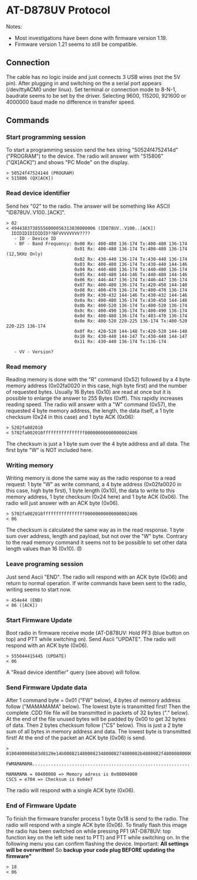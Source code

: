 # AT-D878UV Protocol

Notes: 
- Most investigations have been done with firmware version 1.19.
- Firmware version 1.21 seems to still be compatible.

## Connection
The cable has no logic inside and just connects 3 USB wires (not the 5V pin). After plugging in and switching on the a serial port appears (/dev/ttyACM0 under linux).
Set terminal or connection mode to 8-N-1, baudrate seems to be set by the driver. Selecting 9600, 115200, 921600 or 4000000 baud made no difference in transfer speed.

## Commands

### Start programming session

To start a programming session send the hex string "50524f4752414d" ("PROGRAM") to the device. The radio will answer with "515806" ("QX[ACK]") and shows "PC Mode" on the display.

```
> 50524f4752414d (PROGRAM)
< 515806 (QX[ACK])
```

### Read device identifier

Send hex "02" to the radio. The answer will be something like ASCII "ID878UV..V100..[ACK]".
```
> 02
< 49443837385556000056313030000006 (ID878UV..V100..[ACK])
  IDIDIDIDIDIDID??BFVVVVVVVV???? 
   - ID - Device ID
   - BF - Band Frequency: 0x00 Rx: 400-480 136-174 Tx:400-480 136-174
                          0x01 Rx: 400-480 136-174 Tx:400-480 136-174 (12,5KHz Only)
                          0x02 Rx: 430-440 136-174 Tx:430-440 136-174
                          0x03 Rx: 400-480 136-174 Tx:430-440 144-146
                          0x04 Rx: 440-480 136-174 Tx:440-480 136-174
                          0x05 Rx: 440-480 144-146 Tx:440-480 144-146
                          0x06 Rx: 446-447 136-174 Tx:446-447 136-174
                          0x07 Rx: 400-480 136-174 Tx:420-450 144-148
                          0x08 Rx: 400-470 136-174 Tx:400-470 136-174
                          0x09 Rx: 430-432 144-146 Tx:430-432 144-146
                          0x0a Rx: 400-480 136-174 Tx:430-450 144-148
                          0x0b Rx: 400-520 136-174 Tx:400-520 136-174
                          0x0c Rx: 400-490 136-174 Tx:400-490 136-174
                          0x0d Rx: 400-480 136-174 Tx:403-470 136-174
                          0x0e Rx: 400-520 220-225 136-174 Tx:400-520 220-225 136-174
                          0x0f Rx: 420-520 144-148 Tx:420-520 144-148
                          0x10 Rx: 430-440 144-147 Tx:430-440 144-147
                          0x11 Rx: 430-440 136-174 Tx:136-174
   
   - VV - Version?
```

### Read memory

Reading memory is done with the "R" command (0x52) followed by a 4 byte memory address (0x02fa0020 in this case, high byte first) and the number of requested bytes. Usually 16 Bytes (0x10) are read at once but it is possible to enlarge the answer to 255 Bytes (0xff). This rapidly increases reading speed. The radio will answer with a "W" command (0x57), the requested 4 byte memory address, the length, the data itself, a 1 byte checksum (0x24 in this case) and 1 byte ACK (0x06):

```
> 5202fa002010
< 5702fa002010ffffffffffffffff00000000000000002406
```
The checksum is just a 1 byte sum over the 4 byte address and all data. The first byte "W" is NOT included here.

### Writing memory

Writing memory is done the same way as the radio response to a read request: 1 byte "W" as write command, a 4 byte address (0x02fa0020 in this case, high byte first), 1 byte length (0x10), the data to write to this memory address, 1 byte checksum (0x24 here) and 1 byte ACK (0x06). The radio will just answer with an ACK byte (0x06).
```
> 5702fa002010ffffffffffffffff00000000000000002406
< 06
```
The checksum is calculated the same way as in the read response. 1 byte sum over address, length and payload, but not over the "W" byte. Contrary to the read memory command it seems not to be possible to set other data length values than 16 (0x10). :angry:

### Leave programing session

Just send Ascii "END". The radio will respond with an ACK byte (0x06) and return to normal operation. If write commands have been sent to the radio, writing seems to start now.

```
> 454e44 (END)
< 06 ([ACK])
```
### Start Firmware Update

Boot radio in firmware receive mode (AT-D878UV: Hold PF3 (blue button on top) and PTT while switching on). Send Ascii "UPDATE". The radio will respond with an ACK byte (0x06).

```
> 555044415445 (UPDATE)
< 06
```
A "Read device identifier" query (see above) will follow.

### Send Firmware Update data

After 1 command byte = 0x01 ("FW" below), 4 bytes of memory address follow ("MAMAMAMA" below). The lowest byte is transmitted first! Then the complete .CDD file file will be transmitted in packets of 32 bytes ("." below). At the end of the file unused bytes will be padded by 0x00 to get 32 bytes of data. Then 2 bytes checksum follow ("CS" below). This is just a 2 byte sum of all bytes in memory address and data. The lowest byte is transmitted first! At the end of the packet an ACK byte (0x06) is send.

```
> 0100400008b83d0120e14b00082148000823480008274800082b4800082f48000800000000e70406
  FWMAMAMAMA................................................................CSCS06

MAMAMAMA = 00400008 => Memory adress is 0x08004000
CSCS = e704 => Checksum is 0x04e7
```

The radio will respond with a single ACK byte (0x06).

### End of Firmware Update

To finish the firmware transfer process 1 byte 0x18 is send to the radio. The radio will respond with a single ACK byte (0x06). To finally flash this image the radio has been switched on while pressing PF1 (AT-D878UV: top function key on the left side next to PTT) and PTT while switching on. In the following menu you can confirm flashing the device. Important: **All settings will be overwritten!** So **backup your code plug BEFORE updating the firmware"**

```
> 18
< 06
```
